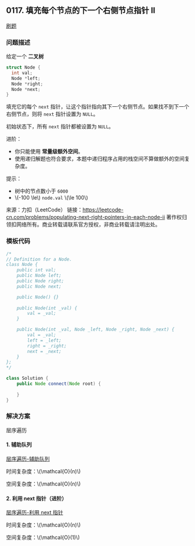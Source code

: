<script src="https://cdn.bootcss.com/mathjax/2.7.7/MathJax.js?config=TeX-AMS-MML_HTMLorMML"></script>

## 0117. 填充每个节点的下一个右侧节点指针 II

[刷题](qu0117/solu/Solution.java)

### 问题描述

给定一个 **二叉树**

``` c
struct Node {
  int val;
  Node *left;
  Node *right;
  Node *next;
}
```

填充它的每个 `next` 指针，让这个指针指向其下一个右侧节点。如果找不到下一个右侧节点，则将 `next` 指针设置为 `NULL`。

初始状态下，所有 `next` 指针都被设置为 `NULL`。

 

进阶：

* 你只能使用 **常量级额外空间**。
* 使用递归解题也符合要求，本题中递归程序占用的栈空间不算做额外的空间复杂度。

提示：

* 树中的节点数小于 `6000`
* \\(-100 \le\\) `node.val` \\(\le 100\\)
 

来源：力扣（LeetCode）
链接：https://leetcode-cn.com/problems/populating-next-right-pointers-in-each-node-ii
著作权归领扣网络所有。商业转载请联系官方授权，非商业转载请注明出处。

### 模板代码

``` java
/*
// Definition for a Node.
class Node {
    public int val;
    public Node left;
    public Node right;
    public Node next;

    public Node() {}
    
    public Node(int _val) {
        val = _val;
    }

    public Node(int _val, Node _left, Node _right, Node _next) {
        val = _val;
        left = _left;
        right = _right;
        next = _next;
    }
};
*/

class Solution {
    public Node connect(Node root) {
        
    }
}
```

### 解决方案

层序遍历

#### 1. 辅助队列

[层序遍历-辅助队列](qu0117/solu1/Solution.java)

时间复杂度：\\(\mathcal{O}(n)\\)

空间复杂度：\\(\mathcal{O}(n)\\)


#### 2. 利用 next 指针（进阶）

[层序遍历-利用 next 指针](qu0117/solu2/Solution.java)

时间复杂度：\\(\mathcal{O}(n)\\)

空间复杂度：\\(\mathcal{O}(1)\\)

